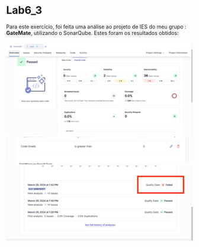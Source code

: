# Lab6_3

Para este exercício, foi feita uma análise ao projeto de IES do meu grupo : **GateMate**, utilizando o SonarQube.
Estes foram os resultados obtidos:


![image](images/image3.jpeg)
![image](images/image2.jpeg)
![image](images/image1.jpeg)

